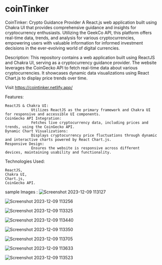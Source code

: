 # coinTinker
 CoinTinker: Crypto Guidance Provider  A React.js web application built using Chakra UI that provides comprehensive guidance and insights for cryptocurrency enthusiasts. Utilizing the GeekCo API, this platform offers real-time data, trends, and analysis for various cryptocurrencies, empowering users with valuable information for informed investment decisions in the ever-evolving world of digital currencies.
 
Description:
This repository contains a web application built using ReactJS and Chakra UI, serving as a cryptocurrency guidance provider. The website leverages the CoinGecko API to fetch real-time data about various cryptocurrencies. It showcases dynamic data visualizations using React Chart.js to display price trends over time.

Visit https://cointinker.netlify.app/

Features:

    ReactJS & Chakra UI:  
                Utilizes ReactJS as the primary framework and Chakra UI for responsive and accessible UI components.
    CoinGecko API Integration:  
                Fetches live cryptocurrency data, including prices and trends, using the CoinGecko API.
    Dynamic Chart Visualizations: 
                Displays cryptocurrency price fluctuations through dynamic and interactive charts powered by React Chart.js.
    Responsive Design:   
                Ensures the website is responsive across different devices, maintaining usability and functionality.

Technologies Used:

    ReactJS,
    Chakra UI,
    Chart.js,
    CoinGecko API.

sample Images :
![Screenshot 2023-12-09 113127](https://github.com/K-DhanushBABU/coinTinker/assets/103583233/f41e1887-3be1-46ec-ba3d-44c27fe421d6)


![Screenshot 2023-12-09 113256](https://github.com/K-DhanushBABU/coinTinker/assets/103583233/00fcff85-f404-4ec8-b1b2-c31066b3d4d8)


![Screenshot 2023-12-09 113325](https://github.com/K-DhanushBABU/coinTinker/assets/103583233/702ca09c-49b1-4e89-ab22-0b02c47cade0)


![Screenshot 2023-12-09 113440](https://github.com/K-DhanushBABU/coinTinker/assets/103583233/fe20c827-17fc-4adc-af70-b9ac4bb264c4)


![Screenshot 2023-12-09 113350](https://github.com/K-DhanushBABU/coinTinker/assets/103583233/6614b4ec-370b-4ac8-a2dd-926872704ebc)

![Screenshot 2023-12-09 113705](https://github.com/K-DhanushBABU/coinTinker/assets/103583233/4a8a628d-09d2-41d5-82b4-759a951be3cd)

![Screenshot 2023-12-09 113633](https://github.com/K-DhanushBABU/coinTinker/assets/103583233/db3c2497-2d7a-423e-99ee-d3d7ac8376e4)

![Screenshot 2023-12-09 113523](https://github.com/K-DhanushBABU/coinTinker/assets/103583233/5dbec672-e45b-4b00-8f69-2b707c8f4ec8)

